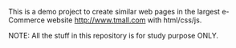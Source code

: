 This is a demo project to create similar web pages in the largest e-Commerce website http://www.tmall.com with  html/css/js. 

NOTE: All the stuff in this repository is for study purpose ONLY.
